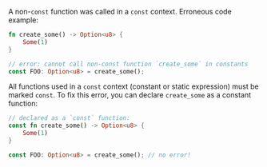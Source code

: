 A non-`const` function was called in a `const` context.
Erroneous code example:
```rust
fn create_some() -> Option<u8> {
    Some(1)
}

// error: cannot call non-const function `create_some` in constants
const FOO: Option<u8> = create_some();
```
All functions used in a `const` context (constant or static expression) must
be marked `const`.
To fix this error, you can declare `create_some` as a constant function:
```rust
// declared as a `const` function:
const fn create_some() -> Option<u8> {
    Some(1)
}

const FOO: Option<u8> = create_some(); // no error!
```
